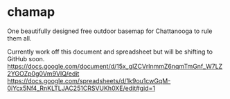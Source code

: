 # chamap
One beautifully designed free outdoor basemap for Chattanooga to rule them all. 

Currently work off this document and spreadsheet but will be shifting to GitHub soon. 
https://docs.google.com/document/d/15x_glZCVrlnmmZ6nqmTmGnf_W7LZ2YGOZp0g0Vm9VIQ/edit
https://docs.google.com/spreadsheets/d/1k9ou1cwGqM-0iYcx5Nf4_RnKLTLJAC251CRSVUKh0XE/edit#gid=1
